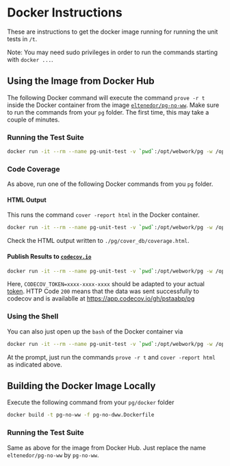 # Docker Instructions

These are instructions to get the docker image running for running the unit tests in `/t`. 

Note: You may need sudo privileges in order to run the commands starting with `docker ...`.

## Using the Image from Docker Hub

The following Docker command will execute the command `prove -r t` inside the Docker container from the image [`eltenedor/pg-no-ww`](https://hub.docker.com/r/eltenedor/pg-no-ww).
Make sure to run the commands from your `pg` folder.
The first time, this may take a couple of minutes.

### Running the Test Suite

```bash
docker run -it --rm --name pg-unit-test -v `pwd`:/opt/webwork/pg -w /opt/webwork/pg eltenedor/pg-no-ww prove -r t
```

### Code Coverage

As above, run one of the following Docker commands from you `pg` folder.

#### HTML Output

This runs the command `cover -report html` in the Docker container.

```bash
docker run -it --rm --name pg-unit-test -v `pwd`:/opt/webwork/pg -w /opt/webwork/pg -e CODECOV_TOKEN=xxxx-xxxx-xxxx eltenedor/pg-no-ww cover -report html
```

Check the HTML output written to `./pg/cover_db/coverage.html`.

#### Publish Results to [`codecov.io`](https://about.codecov.io/)

```bash
docker run -it --rm --name pg-unit-test -v `pwd`:/opt/webwork/pg -w /opt/webwork/pg -e CODECOV_TOKEN=xxxx-xxxx-xxxx eltenedor/pg-no-ww cover -report codecov
```

Here, `CODECOV_TOKEN=xxxx-xxxx-xxxx` should be adapted to your actual [token](https://docs.codecov.com/docs/quick-start).
HTTP Code `200` means that the data was sent successfully to codecov and is availablle at https://app.codecov.io/gh/pstaabp/pg

### Using the Shell

You can also just open up the `bash` of the Docker container via
```bash
docker run -it --rm --name pg-unit-test -v `pwd`:/opt/webwork/pg -w /opt/webwork/pg eltenedor/pg-no-ww
```

At the prompt, just run the commands `prove -r t` and `cover -report html` as indicated above.

## Building the Docker Image Locally

Execute the following command from your `pg/docker` folder

```bash
docker build -t pg-no-ww -f pg-no-dww.Dockerfile
```

### Running the Test Suite

Same as above for the image from Docker Hub. Just replace the name `eltenedor/pg-no-ww` by `pg-no-ww`.

